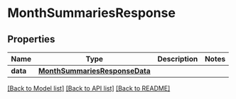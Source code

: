 # MonthSummariesResponse

## Properties
Name | Type | Description | Notes
------------ | ------------- | ------------- | -------------
**data** | [**MonthSummariesResponseData**](MonthSummariesResponseData.md) |  | 

[[Back to Model list]](../README.md#documentation-for-models) [[Back to API list]](../README.md#documentation-for-api-endpoints) [[Back to README]](../README.md)

